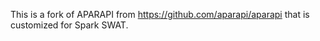 This is a fork of APARAPI from https://github.com/aparapi/aparapi that is customized for Spark SWAT.
